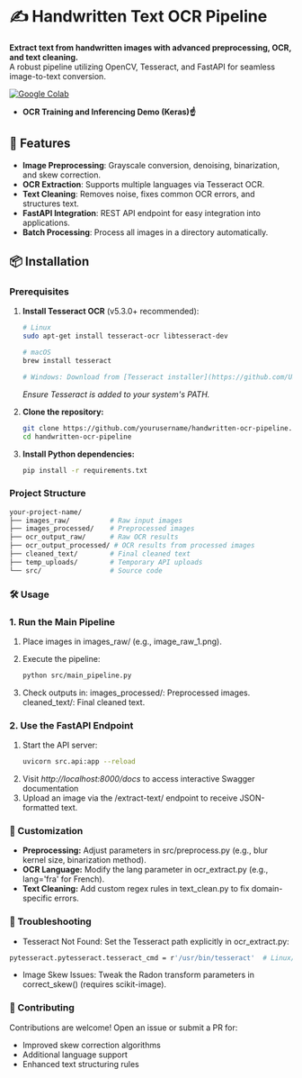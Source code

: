 # ✍️ Handwritten Text OCR Pipeline

**Extract text from handwritten images with advanced preprocessing, OCR, and text cleaning.**  
A robust pipeline utilizing OpenCV, Tesseract, and FastAPI for seamless image-to-text conversion.

[![Google Colab](https://img.shields.io/badge/Open%20in%20Colab-blue?logo=googlecolab)](https://colab.research.google.com/github/keras-team/keras-io/blob/master/examples/vision/ipynb/handwriting_recognition.ipynb)
- **OCR Training and Inferencing Demo (Keras)☝️**

## 🚀 Features
- **Image Preprocessing**: Grayscale conversion, denoising, binarization, and skew correction.
- **OCR Extraction**: Supports multiple languages via Tesseract OCR.
- **Text Cleaning**: Removes noise, fixes common OCR errors, and structures text.
- **FastAPI Integration**: REST API endpoint for easy integration into applications.
- **Batch Processing**: Process all images in a directory automatically.

## 📦 Installation

### Prerequisites

1. **Install Tesseract OCR** (v5.3.0+ recommended):

   ```bash
   # Linux
   sudo apt-get install tesseract-ocr libtesseract-dev

   # macOS
   brew install tesseract

   # Windows: Download from [Tesseract installer](https://github.com/UB-Mannheim/tesseract/wiki)
   ```
   *Ensure Tesseract is added to your system's PATH.*
   
2. **Clone the repository:**
   
   ```bash
   git clone https://github.com/yourusername/handwritten-ocr-pipeline.git
   cd handwritten-ocr-pipeline
   ```
   
3. **Install Python dependencies:**
   
   ```bash
   pip install -r requirements.txt
   ```

### Project Structure

```bash
your-project-name/
├── images_raw/          # Raw input images
├── images_processed/    # Preprocessed images
├── ocr_output_raw/      # Raw OCR results
├── ocr_output_processed/ # OCR results from processed images
├── cleaned_text/        # Final cleaned text
├── temp_uploads/        # Temporary API uploads
└── src/                 # Source code
```

### 🛠 Usage

### 1. Run the Main Pipeline

  1. Place images in images_raw/ (e.g., image_raw_1.png).
  2. Execute the pipeline:
     
     ```bash
     python src/main_pipeline.py
     ```
  3. Check outputs in:
     images_processed/: Preprocessed images.
     cleaned_text/: Final cleaned text.
     
### 2. Use the FastAPI Endpoint

  1. Start the API server:
     ```bash
     uvicorn src.api:app --reload
     ```
  2. Visit *http://localhost:8000/docs* to access interactive Swagger documentation
  3. Upload an image via the /extract-text/ endpoint to receive JSON-formatted text.

### 🔧 Customization

  - **Preprocessing:** Adjust parameters in src/preprocess.py (e.g., blur kernel size, binarization method).
  - **OCR Language:** Modify the lang parameter in ocr_extract.py (e.g., lang='fra' for French).
  - **Text Cleaning:** Add custom regex rules in text_clean.py to fix domain-specific errors.

### 🐛 Troubleshooting

  - Tesseract Not Found: Set the Tesseract path explicitly in ocr_extract.py:
  ```bash
  pytesseract.pytesseract.tesseract_cmd = r'/usr/bin/tesseract'  # Linux/macOS example
  ```
  - Image Skew Issues: Tweak the Radon transform parameters in correct_skew() (requires scikit-image).

### 🤝 Contributing

Contributions are welcome! Open an issue or submit a PR for:
  - Improved skew correction algorithms
  - Additional language support
  - Enhanced text structuring rules


